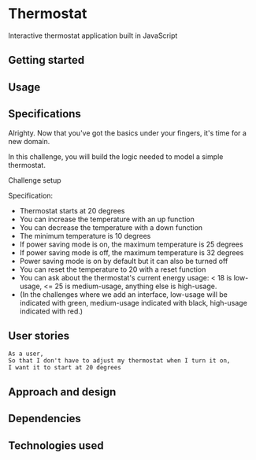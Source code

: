 # Thermostat

Interactive thermostat application built in JavaScript

## Getting started

## Usage


## Specifications

Alrighty. Now that you've got the basics under your fingers, it's time for a new domain.

In this challenge, you will build the logic needed to model a simple thermostat.

Challenge setup

Specification:

- Thermostat starts at 20 degrees
- You can increase the temperature with an up function
- You can decrease the temperature with a down function
- The minimum temperature is 10 degrees
- If power saving mode is on, the maximum temperature is 25 degrees
- If power saving mode is off, the maximum temperature is 32 degrees
- Power saving mode is on by default but it can also be turned off
- You can reset the temperature to 20 with a reset function
- You can ask about the thermostat's current energy usage: < 18 is low-usage, <= 25 is medium-usage, anything else is high-usage.
- (In the challenges where we add an interface, low-usage will be indicated with green, medium-usage indicated with black, high-usage indicated with red.)

## User stories

```
As a user,
So that I don't have to adjust my thermostat when I turn it on,
I want it to start at 20 degrees
```


## Approach and design

## Dependencies

## Technologies used

